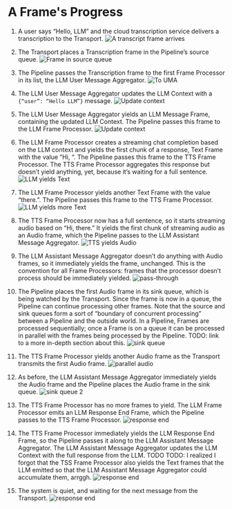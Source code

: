 # A Frame's Progress

1. A user says “Hello, LLM” and the cloud transcription service delivers a transcription to the Transport.
![A transcript frame arrives](images/frame-progress-01.png)

2. The Transport places a Transcription frame in the Pipeline’s source queue.
![Frame in source queue](images/frame-progress-02.png)

3. The Pipeline passes the Transcription frame to the first Frame Processor in its list, the LLM User Message Aggregator.
![To UMA](images/frame-progress-03.png)

4. The LLM User Message Aggregator updates the LLM Context with a `{“user”: “Hello LLM”}` message.
![Update context](images/frame-progress-04.png)

5. The LLM User Message Aggregator yields an LLM Message Frame, containing the updated LLM Context. The Pipeline passes this frame to the LLM Frame Processor.
![Update context](images/frame-progress-05.png)

6. The LLM Frame Processor creates a streaming chat completion based on the LLM context and yields the first chunk of a response, Text Frame with the value “Hi, “. The Pipeline passes this frame to the TTS Frame Processor. The TTS Frame Processor aggregates this response but doesn’t yield anything, yet, because it’s waiting for a full sentence.
![LLM yields Text](images/frame-progress-06.png)

7. The LLM Frame Processor yields another Text Frame with the value “there.”. The Pipeline passes this frame to the TTS Frame Processor.
![LLM yields more Text](images/frame-progress-07.png)

8. The TTS Frame Processor now has a full sentence, so it starts streaming audio based on “Hi, there.” It yields the first chunk of streaming audio as an Audio frame, which the Pipeline passes to the LLM Assistant Message Aggregator.
![TTS yields Audio](images/frame-progress-08.png)

9. The LLM Assistant Message Aggregator doesn’t do anything with Audio frames, so it immediately yields the frame, unchanged. This is the convention for all Frame Processors: frames that the processor doesn’t process should be immediately yielded.
![pass-through](images/frame-progress-09.png)

10. The Pipeline places the first Audio frame in its sink queue, which is being watched by the Transport. Since the frame is now in a queue, the Pipeline can continue processing other frames. Note that the source and sink queues form a sort of “boundary of concurrent processing” between a Pipeline and the outside world. In a Pipeline, Frames are processed sequentially; once a Frame is on a queue it can be processed in parallel with the frames being processed by the Pipeline. TODO: link to a more in-depth section about this.
![sink queue](images/frame-progress-10.png)

11. The TTS Frame Processor yields another Audio frame as the Transport transmits the first Audio frame.
![parallel audio](images/frame-progress-11.png)

12. As before, the LLM Assistant Message Aggregator immediately yields the Audio frame and the Pipeline places the Audio frame in the sink queue.
![sink queue 2](images/frame-progress-12.png)

13. The TTS Frame Processor has no more frames to yield. The LLM Frame Processor emits an LLM Response End Frame, which the Pipeline passes to the TTS Frame Processor.
![response end](images/frame-progress-13.png)

14. The TTS Frame Processor immediately yields the LLM Response End Frame, so the Pipeline passes it along to the LLM Assistant Message Aggregator. The LLM Assistant Message Aggregator updates the LLM Context with the full response from the LLM. TODO TODO: I realized I forgot that the TSS Frame Processor also yields the Text frames that the LLM emitted so that the LLM Assistant Message Aggregator could accumulate them, arrggh.
![response end](images/frame-progress-14.png)

15. The system is quiet, and waiting for the next message from the Transport.
![response end](images/frame-progress-15.png)

